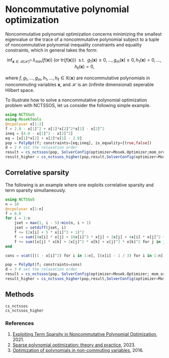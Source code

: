 # Noncommutative polynomial optimization

Noncommutative polynomial optimization concerns minimizing the smallest eigenvalue or the trace of a noncommutative polynomial subject to a tuple of noncommutative polynomial inequality constraints and equality constraints, which in general takes the form:

$$\mathrm{inf}_{\mathbf{x}\in\mathcal{B}(\mathcal{H})^n}\ \lambda_{\min}(f(\mathbf{x}))\ (\text{or } \mathrm{tr}(f(\mathbf{x}))) \ \text{ s.t. }\ g_1(\mathbf{x})\ge0,\ldots,g_m(\mathbf{x})\ge0,h_1(\mathbf{x})=0,\ldots,h_{\ell}(\mathbf{x})=0,$$

where $f,g_1,\ldots,g_m,h_1,\ldots,h_{\ell}\in\mathbb{R}\langle\mathbf{x}\rangle$ are noncommutative polynomials in noncommuting variables $\mathbf{x}$, and $\mathcal{H}$ is an (infinite dimensional) seperable Hilbert space.

To illustrate how to solve a noncommutative polynomial optimization problem with NCTSSOS, let us consider the following simple example.

```Julia
using NCTSSoS
using MosekTools
@ncpolyvar x[1:2]
f = 2.0 - x[1]^2 + x[1]*x[2]^2*x[1] - x[2]^2
ineq = [4.0 - x[1]^2 - x[2]^2]
eq = [x[1]*x[2] + x[2]*x[1] - 2.0]
pop = PolyOpt(f; constraints=[eq;ineq], is_equality=[true,false])
d = 2 # set the relaxation order
result = cs_nctssos(pop, SolverConfig(optimizer=Mosek.Optimizer;mom_order=2)) # compute the first TS step of the NCTSSOS hierarchy
result_higher = cs_nctssos_higher(pop,result,SolverConfig(optimizer=Mosek.Optimizer; mom_order=2)) # compute higher TS steps of the NCTSSOS hierarchy
```

## Correlative sparsity
The following is an example where one exploits correlative sparsity and term sparsity simultaneously.

```Julia
using NCTSSoS
n = 10
@ncpolyvar x[1:n]
f = 0.0
for i = 1:n
    jset = max(1, i - 5):min(n, i + 1)
    jset = setdiff(jset, i)
    f += (2x[i] + 5 * x[i]^3 + 1)^2
    f -= sum([4x[i] * x[j] + 10x[i]^3 * x[j] + 2x[j] + 4x[i] * x[j]^2 + 10x[i]^3 * x[j]^2 + 2x[j]^2 for j in jset])
    f += sum([x[j] * x[k] + 2x[j]^2 * x[k] + x[j]^2 * x[k]^2 for j in jset for k in jset])
end

cons = vcat([(1 - x[i]^2) for i in 1:n], [(x[i] - 1 / 3) for i in 1:n])

pop = PolyOpt(f; constraints=cons)
d = 3 # set the relaxation order
result = cs_nctssos(pop, SolverConfig(optimizer=Mosek.Optimizer; mom_order=d, cs_algo=MF(), ts_algo=MMD())) # compute the first TS step of the CS-NCTSSOS hierarchy
result_higher = cs_nctssos_higher(pop,result,SolverConfig(optimizer=Mosek.Optimizer; mom_order=d, cs_algo=MF(), ts_algo=MMD())) # compute higher TS steps of the CS-NCTSSOS hierarchy
```

## Methods
```@docs
cs_nctssos
cs_nctssos_higher
```

### References

1. [Exploiting Term Sparsity in Noncommutative Polynomial Optimization](https://arxiv.org/abs/2010.06956), 2021.    
2. [Sparse polynomial optimization: theory and practice](https://arxiv.org/abs/2208.11158), 2023.   
3. [Optimization of polynomials in non-commuting variables](https://link.springer.com/content/pdf/10.1007/978-3-319-33338-0.pdf), 2016. 